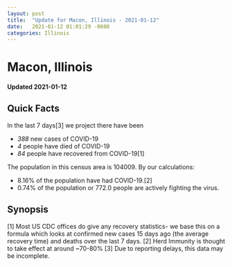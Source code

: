 ```yaml
---
layout: post
title:  "Update for Macon, Illinois - 2021-01-12"
date:   2021-01-12 01:01:29 -0600
categories: Illinois
---
```


# Macon, Illinois
#### Updated 2021-01-12

## Quick Facts

In the last 7 days[3] we project there have been
- *388* new cases of COVID-19
- *4* people have died of COVID-19
- *84* people have recovered from COVID-19[1]

The population in this census area is 104009. By our calculations:
- 8.16% of the population have had COVID-19.[2]
- 0.74% of the population or 772.0 people are actively fighting the virus.

## Synopsis




[1] Most US CDC offices do give any recovery statistics- we base this on a formula which looks at confirmed new cases
15 days ago (the average recovery time) and deaths over the last 7 days.
[2] Herd Immunity is thought to take effect at around ~70-80%
[3] Due to reporting delays, this data may be incomplete. 
    